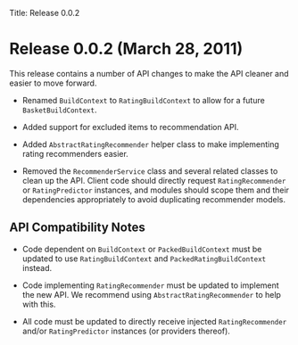 Title: Release 0.0.2


# Release 0.0.2 (March 28, 2011)

This release contains a number of API changes to make the API
cleaner and easier to move forward.

-   Renamed `BuildContext` to `RatingBuildContext` to allow
    for a future `BasketBuildContext`.

-   Added support for excluded items to recommendation API.

-   Added `AbstractRatingRecommender` helper class to make
    implementing rating recommenders easier.

-   Removed the `RecommenderService` class and several related
    classes to clean up the API.  Client code should directly request
    `RatingRecommender` or `RatingPredictor` instances, and
    modules should scope them and their dependencies appropriately to
    avoid duplicating recommender models.

## API Compatibility Notes

-   Code dependent on `BuildContext` or `PackedBuildContext`
    must be updated to use `RatingBuildContext` and
    `PackedRatingBuildContext` instead.

-   Code implementing `RatingRecommender` must be updated to
    implement the new API.  We recommend using
    `AbstractRatingRecommender` to help with this.

-   All code must be updated to directly receive injected
    `RatingRecommender` and/or `RatingPredictor` instances
    (or providers thereof).
